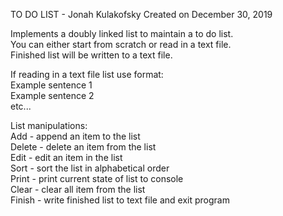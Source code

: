 TO DO LIST - Jonah Kulakofsky
Created on December 30, 2019

Implements a doubly linked list to maintain a to do list.\
You can either start from scratch or read in a text file.\
Finished list will be written to a text file. 

If reading in a text file list use format:\
Example sentence 1\
Example sentence 2\
etc...

List manipulations:\
Add      - append an item to the list\
Delete   - delete an item from the list\
Edit     - edit an item in the list\
Sort     - sort the list in alphabetical order\
Print    - print current state of list to console\
Clear    - clear all item from the list\
Finish   - write finished list to text file and exit program
